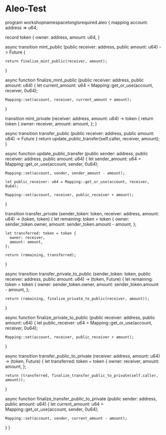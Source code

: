 # Aleo-Test
program workshopnamespacelongisrequired.aleo {
  mapping account: address => u64;

  record token {
    owner: address,
    amount: u64,
  }

  async transition mint_public (public receiver: address, public amount: u64) -> Future {


    return finalize_mint_public(receiver, amount);
  }

  async function finalize_mint_public (public receiver: address, public amount: u64) {
    let current_amount: u64 = Mapping::get_or_use(account, receiver, 0u64);

    Mapping::set(account, receiver, current_amount + amount);
  }

  transition mint_private (receiver: address, amount: u64) -> token {
    return token {
      owner: receiver,
      amount: amount,
    };
  }

  async transition transfer_public (public receiver: address, public amount: u64) -> Future {
    return update_public_transfer(self.caller, receiver, amount);
  }

  async function update_public_transfer (public sender: address, public receiver: address, public amount: u64) {
    let sender_amount: u64 = Mapping::get_or_use(account, sender, 0u64);

    Mapping::set(account, sender, sender_amount - amount);

    let public_receiver: u64 = Mapping::get_or_use(account, receiver, 0u64);

    Mapping::set(account, receiver, public_receiver + amount);
  }

  transition transfer_private (sender_token: token, receiver: address, amount: u64) -> (token, token) {
    let remaining: token = token {
      owner: sender_token.owner,
      amount: sender_token.amount - amount,
    };

    let transferred: token = token {
      owner: receiver,
      amount: amount,
    };

    return (remaining, transferred);
  }

  async transition transfer_private_to_public (sender_token: token, public receiver: address, public amount: u64) -> (token, Future) {
    let remaining: token = token {
      owner: sender_token.owner,
      amount: sender_token.amount - amount,
    };

    return (remaining, finalize_private_to_public(receiver, amount));
  }

  async function finalize_private_to_public (public receiver: address, public amount: u64) {
    let public_receiver: u64 = Mapping::get_or_use(account, receiver, 0u64);

    Mapping::set(account, receiver, public_receiver + amount);
  }

  async transition transfer_public_to_private (receiver: address, amount: u64) -> (token, Future) {
    let transferred: token = token {
      owner: receiver,
      amount: amount,
    };

    return (transferred, finalize_transfer_public_to_private(self.caller, amount));
  }

  async function finalize_transfer_public_to_private (public sender: address, public amount: u64) {
    let current_amount: u64 = Mapping::get_or_use(account, sender, 0u64);

    Mapping::set(account, sender, current_amount - amount);
  }
}
